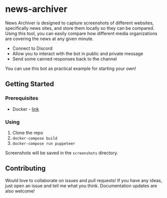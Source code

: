 # news-archiver

News Archiver is designed to capture screenshots of different websites, specifically news sites, and store them locally so they can be compared. Using this tool, you can easily compare how different media organizations are covering the news at any given minute. 

* Connect to Discord
* Allow you to interact with the bot in public and private message
* Send some canned responses back to the channel

You can use this bot as practical example for starting your own!

## Getting Started

### Prerequisites

- Docker - [link](https://www.docker.com/products/docker-desktop)

### Using

1. Clone the repo
2. ```docker-compose build```
3. ```docker-compose run puppeteer```

Screenshots will be saved in the `screenshots` directory.

## Contributing

Would love to collaborate on issues and pull requests! If you have any ideas, just open an issue and tell me what you think. Documentation updates are also welcome!
